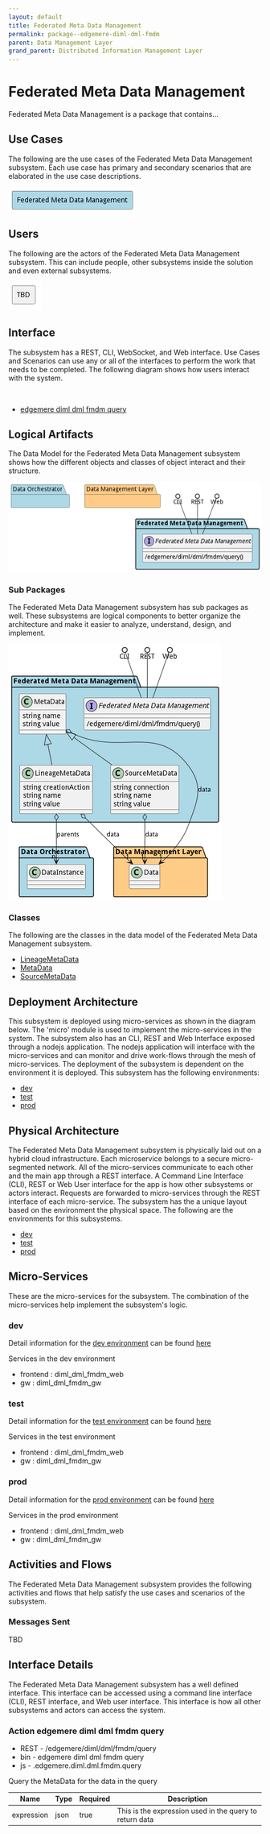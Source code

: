 ```yaml
---
layout: default
title: Federated Meta Data Management
permalink: package--edgemere-diml-dml-fmdm
parent: Data Management Layer
grand_parent: Distributed Information Management Layer
---
```


# Federated Meta Data Management

Federated Meta Data Management is a package that contains...



## Use Cases

The following are the use cases of the Federated Meta Data Management subsystem. Each use case has primary and secondary scenarios
that are elaborated in the use case descriptions.



![UseCase Diagram](./usecases.png)

## Users

The following are the actors of the Federated Meta Data Management subsystem. This can include people, other subsystems
inside the solution and even external subsystems.



![User Interaction](./userinteraction.png)

## Interface

The subsystem has a REST, CLI, WebSocket, and Web interface. Use Cases and Scenarios can use any or all
of the interfaces to perform the work that needs to be completed. The following  diagram shows how
users interact with the system.

![Scenario Mappings Diagram](./scenariomapping.png)

* [ edgemere diml dml fmdm query](#action--edgemere-diml-dml-fmdm-query)


## Logical Artifacts

The Data Model for the  Federated Meta Data Management subsystem shows how the different objects and classes of object interact
and their structure.

![Sub Package Diagram](./subpackage.png)

### Sub Packages

The Federated Meta Data Management subsystem has sub packages as well. These subsystems are logical components to better
organize the architecture and make it easier to analyze, understand, design, and implement.



![Logical Diagram](./logical.png)

### Classes

The following are the classes in the data model of the Federated Meta Data Management subsystem.

* [LineageMetaData](class-LineageMetaData)
* [MetaData](class-MetaData)
* [SourceMetaData](class-SourceMetaData)



## Deployment Architecture

This subsystem is deployed using micro-services as shown in the diagram below. The 'micro' module is
used to implement the micro-services in the system. The subsystem also has an CLI, REST and Web Interface
exposed through a nodejs application. The nodejs application will interface with the micro-services and
can monitor and drive work-flows through the mesh of micro-services. The deployment of the subsystem is
dependent on the environment it is deployed. This subsystem has the following environments:
* [dev](environment--edgemere-diml-dml-fmdm-dev)
* [test](environment--edgemere-diml-dml-fmdm-test)
* [prod](environment--edgemere-diml-dml-fmdm-prod)



## Physical Architecture

The Federated Meta Data Management subsystem is physically laid out on a hybrid cloud infrastructure. Each microservice belongs
to a secure micro-segmented network. All of the micro-services communicate to each other and the main app through a
REST interface. A Command Line Interface (CLI), REST or Web User interface for the app is how other subsystems or actors
interact. Requests are forwarded to micro-services through the REST interface of each micro-service. The subsystem has
the a unique layout based on the environment the physical space. The following are the environments for this
subsystems.
* [dev](environment--edgemere-diml-dml-fmdm-dev)
* [test](environment--edgemere-diml-dml-fmdm-test)
* [prod](environment--edgemere-diml-dml-fmdm-prod)


## Micro-Services

These are the micro-services for the subsystem. The combination of the micro-services help implement
the subsystem's logic.


### dev

Detail information for the [dev environment](environment--edgemere-diml-dml-fmdm-dev)
can be found [here](environment--edgemere-diml-dml-fmdm-dev)

Services in the dev environment

* frontend : diml_dml_fmdm_web
* gw : diml_dml_fmdm_gw


### test

Detail information for the [test environment](environment--edgemere-diml-dml-fmdm-test)
can be found [here](environment--edgemere-diml-dml-fmdm-test)

Services in the test environment

* frontend : diml_dml_fmdm_web
* gw : diml_dml_fmdm_gw


### prod

Detail information for the [prod environment](environment--edgemere-diml-dml-fmdm-prod)
can be found [here](environment--edgemere-diml-dml-fmdm-prod)

Services in the prod environment

* frontend : diml_dml_fmdm_web
* gw : diml_dml_fmdm_gw


## Activities and Flows
The Federated Meta Data Management subsystem provides the following activities and flows that help satisfy the use
cases and scenarios of the subsystem.




### Messages Sent

TBD

## Interface Details
The Federated Meta Data Management subsystem has a well defined interface. This interface can be accessed using a
command line interface (CLI), REST interface, and Web user interface. This interface is how all other
subsystems and actors can access the system.

### Action  edgemere diml dml fmdm query

* REST - /edgemere/diml/dml/fmdm/query
* bin -  edgemere diml dml fmdm query
* js - .edgemere.diml.dml.fmdm.query

Query the MetaData for the data in the query

| Name | Type | Required | Description |
|---|---|---|---|
| expression | json |true | This is the expression used in the query to return data |




